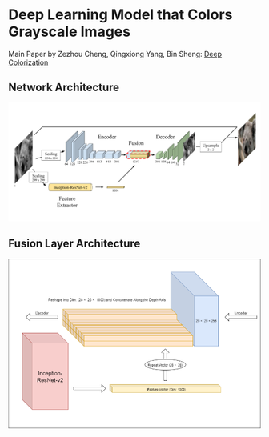 # Deep Learning Model that Colors Grayscale Images

Main Paper by Zezhou Cheng, Qingxiong Yang, Bin Sheng: [Deep Colorization](https://arxiv.org/abs/1605.00075)

## Network Architecture

![Network Architecture](NetworkArchitecture.png)

## Fusion Layer Architecture

![Fusion Layer](FusionLayer.png)

